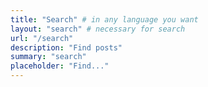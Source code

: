 ```yaml
---
title: "Search" # in any language you want
layout: "search" # necessary for search
url: "/search"
description: "Find posts"
summary: "search"
placeholder: "Find..."
---
```

